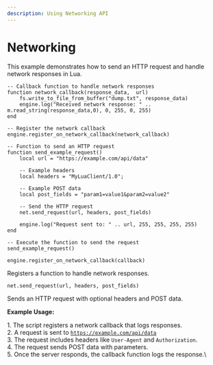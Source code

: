 ```yaml
---
description: Using Networking API
---
```


# Networking

This example demonstrates how to send an HTTP request and handle network responses in Lua.

```
-- Callback function to handle network responses
function network_callback(response_data,  url)
    fs.write_to_file_from_buffer("dump.txt", response_data)
    engine.log("Received network response: " .. m.read_string(response_data,0), 0, 255, 0, 255)
end

-- Register the network callback
engine.register_on_network_callback(network_callback)

-- Function to send an HTTP request
function send_example_request()
    local url = "https://example.com/api/data"
 
    -- Example headers
    local headers = "MyLuaClient/1.0";

    -- Example POST data
    local post_fields = "param1=value1&param2=value2"

    -- Send the HTTP request
    net.send_request(url, headers, post_fields)
 
    engine.log("Request sent to: " .. url, 255, 255, 255, 255)
end

-- Execute the function to send the request
send_example_request()
```

`engine.register_on_network_callback(callback)`

Registers a function to handle network responses.



`net.send_request(url, headers, post_fields)`

Sends an HTTP request with optional headers and POST data.



**Example Usage:**

1\. The script registers a network callback that logs responses.\
2\. A request is sent to [`https://example.com/api/data`](https://example.com/api/data)\
3\. The request includes headers like `User-Agent` and `Authorization`.\
4\. The request sends POST data with parameters.\
5\. Once the server responds, the callback function logs the response.\


